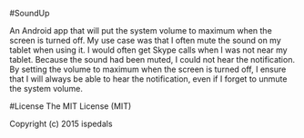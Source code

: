 #SoundUp

An Android app that will put the system volume to maximum when the screen is turned off.
My use case was that I often mute the sound on my tablet when using it. I would often get Skype calls 
when I was not near my tablet. Because the sound had been muted, I could not hear the notification.
By setting the volume to maximum when the screen is turned off, I ensure that I will always be able to hear the notification, even if
I forget to unmute the system volume.

#License
The MIT License (MIT)

Copyright (c) 2015 ispedals
